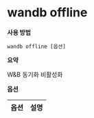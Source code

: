 # wandb offline

**사용 방법**

`wandb offline [옵션]`

**요약**

W&B 동기화 비활성화

**옵션**

| **옵션** | **설명** |
| :--- | :--- |
